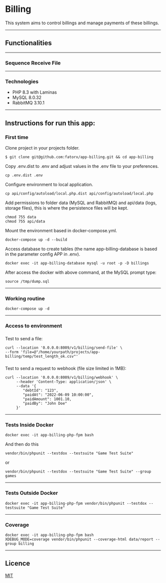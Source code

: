 #  Billing

This system aims to control billings and manage payments of these billings.

------

## Functionalities

------

### Sequence Receive File

------
### Technologies
- PHP 8.3 with Laminas
- MySQL 8.0.32
- RabbitMQ 3.10.1

------

## Instructions for run this app:

### First time

Clone project in your projects folder.
```shell script
$ git clone git@github.com:fatorx/app-billing.git && cd app-billing
```
Copy .env.dist to .env and adjust values in the .env file to your preferences.
```shell script
cp .env.dist .env 
```

Configure environment to local application.
```shell script
cp api/config/autoload/local.php.dist api/config/autoload/local.php 
```

Add permissions to folder data (MySQL and RabbitMQ) and api/data (logs, storage files), this is where the persistence files will be kept.
```shell script
chmod 755 data
chmod 755 api/data
```

Mount the environment based in docker-compose.yml.
```shell script
docker-compose up -d --build
```
Access database to create tables (the name app-billing-database is based in the parameter config APP in .env).
```shell script
docker exec -it app-billing-database mysql -u root -p -D billings
```
After access the docker with above command, at the MySQL prompt type:
```shell script
source /tmp/dump.sql
```

------
### Working routine
```shell script
docker-compose up -d
```
------

### Access to environment
###
Test to send a file:
```shell script
curl --location '0.0.0.0:8009/v1/billing/send-file' \
--form 'file=@"/home/yourpath/projects/app-billing/temp/test_length_ok.csv"'
```
###
Test to send a request to webhook (file size limited in 1MB):
```shell script
curl --location '0.0.0.0:8009/v1/billing/webhook' \
     --header 'Content-Type: application/json' \
     --data '{
        "debtId": "123",
        "paidAt": "2022-06-09 10:00:00",
        "paidAmount": 1001.10,
        "paidBy": "John Doe"
     }'
```
------

### Tests Inside Docker
```shell script
docker exec -it app-billing-php-fpm bash
```
And then do this
```shell script
vendor/bin/phpunit --testdox --testsuite "Game Test Suite"
```
or
```shell script
vendor/bin/phpunit --testdox --testsuite "Game Test Suite" --group games
```

------
### Tests Outside Docker
```shell script
docker exec -it app-billing-php-fpm vendor/bin/phpunit --testdox --testsuite "Game Test Suite"
```

------
### Coverage
```shell script
docker exec -it app-billing-php-fpm bash 
XDEBUG_MODE=coverage vendor/bin/phpunit --coverage-html data/report --group billing
```

------
## Licence

[MIT](https://github.com/fatorx/php-gamer/blob/main/LICENSE.md)



